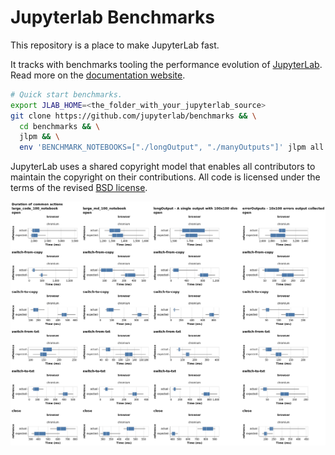 # Jupyterlab Benchmarks

This repository is a place to make JupyterLab fast.

It tracks with benchmarks tooling the performance evolution of [JupyterLab](http://github.com/jupyterlab/jupyterlab). Read more on the [documentation website](https://jupyterlab-benchmarks.readthedocs.io).

```bash
# Quick start benchmarks.
export JLAB_HOME=<the_folder_with_your_jupyterlab_source>
git clone https://github.com/jupyterlab/benchmarks && \
  cd benchmarks && \
  jlpm && \
  env 'BENCHMARK_NOTEBOOKS=["./longOutput", "./manyOutputs"]' jlpm all
```

JupyterLab uses a shared copyright model that enables all contributors to maintain the copyright on their contributions. All code is licensed under the terms of the revised [BSD license](https://github.com/jupyterlab-benchmarks/jupyterlab/blob/master/LICENSE).

![benchmark-result](https://raw.githubusercontent.com/jupyterlab/benchmarks/master/docs/source/benchmarks/images/example.png "benchmark-result")

